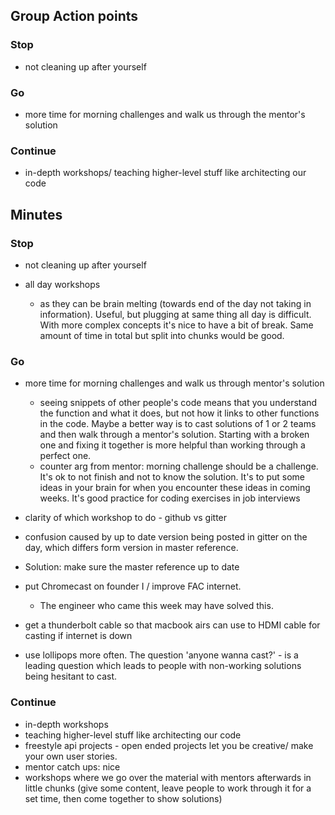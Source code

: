 ## Group Action points

### Stop
+ not cleaning up after yourself

### Go
+ more time for morning challenges and walk us through the mentor's solution

### Continue
+ in-depth workshops/ teaching higher-level stuff like architecting our code

## Minutes

### Stop
+ not cleaning up after yourself

+ all day workshops
  + as they can be brain melting (towards end of the day not taking in information). Useful, but plugging at same thing all day is difficult. With more complex concepts it's nice to have a bit of break. Same amount of time in total but split into chunks would be good.

### Go
+ more time for morning challenges and walk us through mentor's solution
  + seeing snippets of other people's code means that you understand the function and what it does, but not how it links to other functions in the code. Maybe a better way is to cast solutions of 1 or 2 teams and then walk through a mentor's solution. Starting with a broken one and fixing it together is more helpful than working through a perfect one.
  + counter arg from mentor: morning challenge should be a challenge. It's ok to not finish and not to know the solution. It's to put some ideas in your brain for when you encounter these ideas in coming weeks. It's good practice for coding exercises in job interviews


 + clarity of which workshop to do - github vs gitter
  + confusion caused by up to date version being posted in gitter on the day, which differs form version in master reference.
  + Solution: make sure the master reference up to date

+ put Chromecast on founder I / improve FAC internet.
  + The engineer who came this week may have solved this.


+ get a thunderbolt cable so that macbook airs can use to HDMI cable for casting if internet is down

+ use lollipops more often. The question 'anyone wanna cast?' - is a leading question which leads to people with non-working solutions being hesitant to cast.


### Continue
+ in-depth workshops
+ teaching higher-level stuff like architecting our code
+ freestyle api projects - open ended projects let you be creative/ make your own user stories.
+ mentor catch ups: nice
+ workshops where we go over the material with mentors afterwards in little chunks (give some content, leave people to work through it for a set time, then come together to show solutions)

